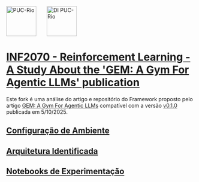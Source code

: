 <div style="display:flex;gap:16px;align-items:center;margin-bottom:32px">
  <img src="https://www.puc-rio.br/imagens/brasao_preto_horizontal.svg" alt="PUC-Rio" style="height:80px;margin-right:12px"/>
  <img src="https://www.inf.puc-rio.br/wordpress/wp-content/themes/puc-di/assets/img/theme/logo.png" alt="DI PUC-Rio" style="height:80px"/>
</div>


# [INF2070 - Reinforcement Learning - A Study About the 'GEM: A Gym For Agentic LLMs' publication](./README.md)

Este fork é uma análise do artigo e repositório do Framework proposto pelo artigo [GEM: A Gym For Agentic LLMs](https://arxiv.org/pdf/2510.01051) compatível com a versão [v0.1.0](https://github.com/axon-rl/gem/tree/2780ab6a7626c012092c045f5b9747062be35214) publicada em 5/10/2025.

## [Configuração de Ambiente](./CONFIGURAÇÃO_DE_AMBIENTE.md)

## [Arquitetura Identificada](./arquitetura/README.md)

## [Notebooks de Experimentação](./notebooks/README.md)
